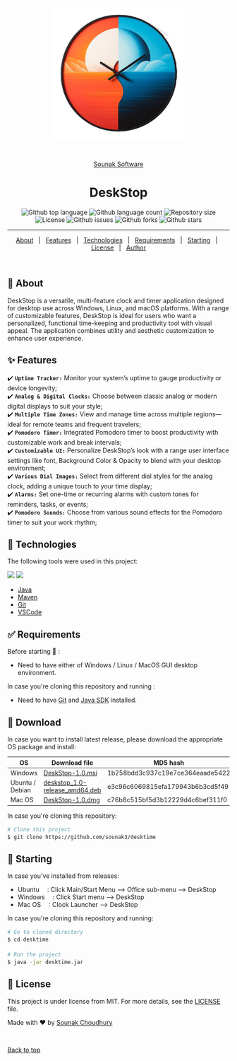 <div align="center" id="top"> 
  <img src="./src/main/resources/images/DeskStop-icon.png" alt="DeskStop" width=300 height=300 />

  &#xa0;

<a href="http://www.sounaks.com">Sounak Software</a>
</div>

<h1 align="center">DeskStop</h1>

<p align="center">
  <img alt="Github top language" src="https://img.shields.io/github/languages/top/sounak3/desktime">

  <img alt="Github language count" src="https://img.shields.io/github/languages/count/sounak3/desktime">

  <img alt="Repository size" src="https://img.shields.io/github/repo-size/sounak3/desktime">

  <img alt="License" src="https://img.shields.io/github/license/sounak3/desktime">

  <img alt="Github issues" src="https://img.shields.io/github/issues/sounak3/desktime" />

  <img alt="Github forks" src="https://img.shields.io/github/forks/sounak3/desktime" />

  <img alt="Github stars" src="https://img.shields.io/github/stars/sounak3/desktime" />
</p>

<hr>

<p align="center">
  <a href="#dart-about">About</a> &#xa0; | &#xa0; 
  <a href="#sparkles-features">Features</a> &#xa0; | &#xa0;
  <a href="#rocket-technologies">Technologies</a> &#xa0; | &#xa0;
  <a href="#white_check_mark-requirements">Requirements</a> &#xa0; | &#xa0;
  <a href="#checkered_flag-starting">Starting</a> &#xa0; | &#xa0;
  <a href="#memo-license">License</a> &#xa0; | &#xa0;
  <a href="https://github.com/sounak3" target="_blank">Author</a>
</p>

<br>

## :dart: About ##

DeskStop is a versatile, multi-feature clock and timer application designed for desktop use across Windows, Linux, and macOS platforms. With a range of customizable features, DeskStop is ideal for users who want a personalized, functional time-keeping and productivity tool with visual appeal. The application combines utility and aesthetic customization to enhance user experience.

## :sparkles: Features ##

:heavy_check_mark: **`Uptime Tracker:`** Monitor your system’s uptime to gauge productivity or device longevity;\
:heavy_check_mark: **`Analog & Digital Clocks:`** Choose between classic analog or modern digital displays to suit your style;\
:heavy_check_mark: **`Multiple Time Zones:`** View and manage time across multiple regions—ideal for remote teams and frequent travelers;\
:heavy_check_mark: **`Pomodoro Timer:`** Integrated Pomodoro timer to boost productivity with customizable work and break intervals;\
:heavy_check_mark: **`Customizable UI:`** Personalize DeskStop’s look with a range user interface settings like font, Background Color & Opacity to blend with your desktop environment;\
:heavy_check_mark: **`Various Dial Images:`** Select from different dial styles for the analog clock, adding a unique touch to your time display;\
:heavy_check_mark: **`Alarms:`** Set one-time or recurring alarms with custom tones for reminders, tasks, or events;\
:heavy_check_mark: **`Pomodoro Sounds:`** Choose from various sound effects for the Pomodoro timer to suit your work rhythm;

## :rocket: Technologies ##

The following tools were used in this project:

<img src="https://img.shields.io/badge/GIT-black?style=for-the-badge&logo=GIT&logoColor=F05032"/>
<img src="https://img.shields.io/badge/JAVA-black?style=for-the-badge&logo=openjdk&logoColor=F37626"/>

- [Java](https://openjdk.org/)
- [Maven](https://maven.apache.org/index.html)
- [Git](https://git-scm.com/)
- [VSCode](https://code.visualstudio.com/)

## :white_check_mark: Requirements ##

Before starting :checkered_flag: :
- Need to have either of Windows / Linux / MacOS GUI desktop environment.

In case you're cloning this repository and running :
- Need to have [Git](https://git-scm.com) and [Java SDK](https://openjdk.org/install/) installed.

## :shopping_cart: Download ##

In case you want to install latest release, please download the appropriate OS package and install:

|  OS  | Download file | MD5 hash |
| ---  | ------------- | -------- |
| Windows | [DeskStop-1.0.msi](https://github.com/sounak3/desktime/releases/latest/download/DeskStop-1.0.msi) | 1b258bdd3c937c19e7ce364eaade5422 |
| Ubuntu / Debian | [deskstop_1.0-release_amd64.deb](https://github.com/sounak3/desktime/releases/latest/download/deskstop_1.0-release_amd64.deb) | e3c96c6069815efa179943b6b3cd5f49 |
| Mac OS | [DeskStop-1.0.dmg](https://github.com/sounak3/desktime/releases/latest/download/DeskStop-1.0.dmg) | c76b8c515bf5d3b12229d4c6bef311f0 |

In case you're cloning this repository:
```bash
# Clone this project
$ git clone https://github.com/sounak3/desktime

```

## :checkered_flag: Starting ##

In case you've installed from releases:
- Ubuntu &emsp;: Click Main/Start Menu --> Office sub-menu --> DeskStop
- Windows &emsp;: Click Start menu --> DeskStop
- Mac OS &emsp;: Clock Launcher --> DeskStop

In case you're cloning this repository and running:
```bash
# Go to cloned directory
$ cd desktime

# Run the project
$ java -jar desktime.jar

```

## :memo: License ##

This project is under license from MIT. For more details, see the [LICENSE](LICENSE.md) file.


Made with :heart: by <a href="https://github.com/sounak3" target="_blank">Sounak Choudhury</a>

&#xa0;

<a href="#top">Back to top</a>
